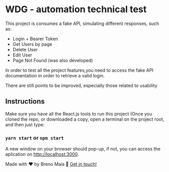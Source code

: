 # WDG - automation technical test

This project is consumes a fake API, simulating different responses, such as:

- Login + Bearer Token
- Get Users by page
- Delete User
- Edit User
- Page Not Found (was also developed)

In order to test all the project features,you need to access the fake API documentation in order to retrieve a valid login.

There are still points to be improved, especially those related to usability

## Instructions

Make sure you have all the React.js tools to run this project (Once you cloned the repo, or downloaded a copy, open a terminal on the project root, and then just type:

### `yarn start` or `npm start`

A new window on your browser should pop-up, if not, you can access the aplication on [http://localhost:3000](http://localhost:3000).

Made with ♥ by Breno Maia :wave: [Get in touch!](https://www.linkedin.com/in/breno-maia-360240171/)
